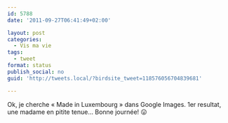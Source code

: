 ```yaml
---
id: 5788
date: '2011-09-27T06:41:49+02:00'

layout: post
categories:
  - Vis ma vie
tags:
  - tweet
format: status
publish_social: no
guid: 'http://tweets.local/?birdsite_tweet=118576056704839681'

---
```


Ok, je cherche « Made in Luxembourg » dans Google Images. 1er resultat, une madame en pitite tenue… Bonne journée! 😛
